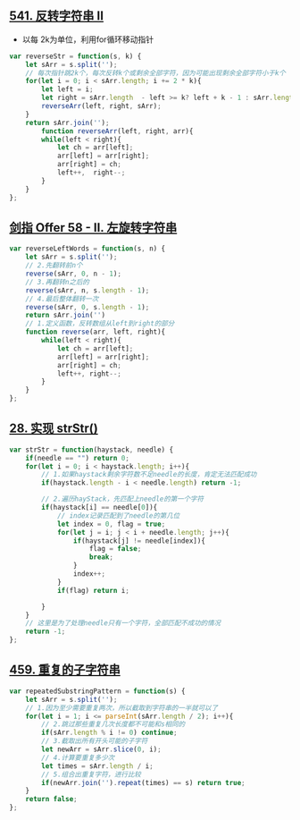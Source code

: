 ## [541. 反转字符串 II](https://leetcode.cn/problems/reverse-string-ii/)

- 以每 2k为单位，利用for循环移动指针

``` javascript
var reverseStr = function(s, k) {
    let sArr = s.split('');
    // 每次指针跳2k个，每次反转k个或剩余全部字符，因为可能出现剩余全部字符小于k个
    for(let i = 0; i < sArr.length; i += 2 * k){
        let left = i;
        let right = sArr.length  - left >= k? left + k - 1 : sArr.length - 1;
        reverseArr(left, right, sArr); 
    }
    return sArr.join('');
        function reverseArr(left, right, arr){
        while(left < right){
            let ch = arr[left];
            arr[left] = arr[right];
            arr[right] = ch;
            left++,  right--;
        }
    }
};
```

## [剑指 Offer 58 - II. 左旋转字符串](https://leetcode.cn/problems/zuo-xuan-zhuan-zi-fu-chuan-lcof/)

``` javascript
var reverseLeftWords = function(s, n) {
    let sArr = s.split('');
    // 2.先翻转前n个
    reverse(sArr, 0, n - 1);
    // 3.再翻转n之后的
    reverse(sArr, n, s.length - 1);
    // 4.最后整体翻转一次
    reverse(sArr, 0, s.length - 1);
    return sArr.join('')
    // 1.定义函数，反转数组从left到right的部分
    function reverse(arr, left, right){
        while(left < right){
            let ch = arr[left];
            arr[left] = arr[right];
            arr[right] = ch;
            left++, right--;
        }
    }
};
```



## [28. 实现 strStr()](https://leetcode.cn/problems/implement-strstr/)

``` javascript
var strStr = function(haystack, needle) {
    if(needle == "") return 0;
    for(let i = 0; i < haystack.length; i++){
        // 1.如果haystack剩余字符数不足needle的长度，肯定无法匹配成功
        if(haystack.length - i < needle.length) return -1;

        // 2.遍历hayStack，先匹配上needle的第一个字符
        if(haystack[i] == needle[0]){
            // index记录匹配到了needle的第几位
            let index = 0, flag = true;
            for(let j = i; j < i + needle.length; j++){
                if(haystack[j] != needle[index]){
                    flag = false;
                    break;
                }
                index++;
            }
            if(flag) return i;

        }
    }
    // 这里是为了处理needle只有一个字符，全部匹配不成功的情况
    return -1;
};
```

## [459. 重复的子字符串](https://leetcode.cn/problems/repeated-substring-pattern/)

``` javascript
var repeatedSubstringPattern = function(s) {
    let sArr = s.split('');
    // 1.因为至少需要重复两次，所以截取到字符串的一半就可以了
    for(let i = 1; i <= parseInt(sArr.length / 2); i++){
        // 2.跳过那些重复几次长度都不可能和s相同的
        if(sArr.length % i != 0) continue;
        // 3.截取出所有开头可能的子字符 
        let newArr = sArr.slice(0, i);
        // 4.计算要重复多少次
        let times = sArr.length / i;
        // 5.组合出重复字符，进行比较
        if(newArr.join('').repeat(times) == s) return true;
    }
    return false;
};
```

